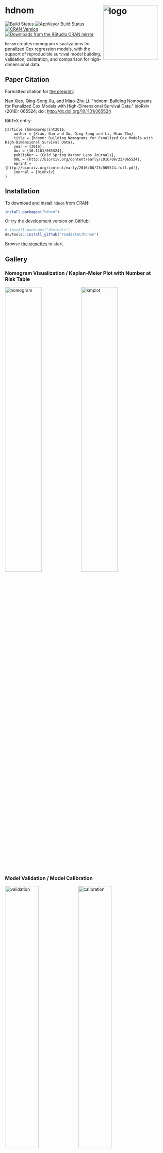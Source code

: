# hdnom  <a href="http://hdnom.org"><img src="http://nanx.me/images/project-hdnom.png" align="right" alt="logo" height="180" width="180" /></a>

[![Build Status](https://travis-ci.org/road2stat/hdnom.svg?branch=master)](https://travis-ci.org/road2stat/hdnom)
[![AppVeyor Build Status](https://ci.appveyor.com/api/projects/status/github/road2stat/hdnom?branch=master&svg=true)](https://ci.appveyor.com/project/road2stat/hdnom)
[![CRAN Version](http://www.r-pkg.org/badges/version/hdnom)](https://cran.r-project.org/package=hdnom)
[![Downloads from the RStudio CRAN mirror](http://cranlogs.r-pkg.org/badges/hdnom)](http://cranlogs.r-pkg.org/badges/hdnom)

`hdnom` creates nomogram visualizations for penalized Cox regression models, with the support of reproducible survival model building, validation, calibration, and comparison for high-dimensional data.

## Paper Citation

Formatted citation for [the preprint](http://dx.doi.org/10.1101/065524):

Nan Xiao, Qing-Song Xu, and Miao-Zhu Li. "hdnom: Building Nomograms for Penalized Cox Models with High-Dimensional Survival Data." bioRxiv (2016): 065524; doi: http://dx.doi.org/10.1101/065524

BibTeX entry:

```
@article {hdnompreprint2016,
	author = {Xiao, Nan and Xu, Qing-Song and Li, Miao-Zhu},
	title = {hdnom: Building Nomograms for Penalized Cox Models with High-Dimensional Survival Data},
	year = {2016},
	doi = {10.1101/065524},
	publisher = {Cold Spring Harbor Labs Journals},
	URL = {http://biorxiv.org/content/early/2016/08/23/065524},
	eprint = {http://biorxiv.org/content/early/2016/08/23/065524.full.pdf},
	journal = {bioRxiv}
}
```

## Installation

To download and install `hdnom` from CRAN:

```r
install.packages("hdnom")
```

Or try the development version on GitHub:

```r
# install.packages("devtools")
devtools::install_github("road2stat/hdnom")
```

Browse [the vignettes](http://hdnom.org/articles/) to start.

## Gallery

### Nomogram Visualization / Kaplan-Meier Plot with Number at Risk Table

<img src="http://hdnom.org/img/hdnom-nomogram.png" width="49%" alt="nomogram">
<img src="http://hdnom.org/img/hdnom-kmplot.png" width="49%" alt="kmplot">

### Model Validation / Model Calibration

<img src="http://hdnom.org/img/hdnom-validate.png" width="47%" alt="validation">
<img src="http://hdnom.org/img/hdnom-calibrate.png" width="47%" alt="calibration">

### Model Comparison via Validation / Calibration

<img src="http://hdnom.org/img/hdnom-compare-validate.png" width="49%" alt="compare-validation">
<img src="http://hdnom.org/img/hdnom-compare-calibrate.png" width="49%" alt="compare-calibration">

## Links

* hdnom project: [http://hdnom.org](http://hdnom.org)
* hdnom web application: [http://hdnom.io](http://hdnom.io)
* hdnom appmaker: [http://hdnom.org/appmaker](http://hdnom.org/appmaker)
* CRAN: [https://cran.r-project.org/package=hdnom](https://cran.r-project.org/package=hdnom)
* GitHub: [https://github.com/road2stat/hdnom](https://github.com/road2stat/hdnom)
